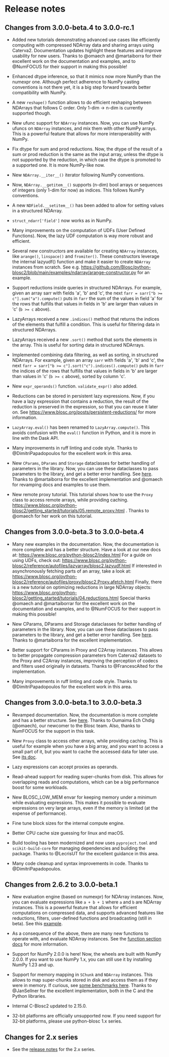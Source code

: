 # Release notes

## Changes from 3.0.0-beta.4 to 3.0.0-rc.1

* Added new tutorials demonstrating advanced use cases like efficiently computing with compressed NDArray data and sharing arrays using Caterva2. Documentation updates highlight these features and improve usability for new users. Thanks to @omaech and @martaiborra for their excellent work on the documentation and examples, and to @NumFOCUS for their support in making this possible!

* Enhanced dtype inference, so that it mimics now more NumPy than the numexpr one. Although perfect adherence to NumPy casting conventions is not there yet, it is a big step forward towards better compatibility with NumPy.

* A new `reshape()` function allows to do efficient reshaping between NDArrays that follows C order.  Only 1-dim -> n-dim is currently supported though.

* New ufunc support for `NDArray` instances.  Now, you can use NumPy ufuncs on `NDArray` instances, and mix them with other NumPy arrays.  This is a powerful feature that allows for more interoperability with NumPy.

* Fix dtype for sum and prod reductions.  Now, the dtype of the result of a sum or prod reduction is the same as the input array, unless the dtype is not supported by the reduction, in which case the dtype is promoted to a supported one.  It is more NumPy-like now.

* New `NDArray.__iter__()` iterator following NumPy conventions.

* Now, `NDArray.__getitem__()` supports (n-dim) bool arrays or sequences of integers (only 1-dim for now) as indices.  This follows NumPy conventions.

* A new `NDField.__setitem__()` has been added to allow for setting values in a structured NDArray.

* `struct_ndarr['field']` now works as in NumPy.

* Many improvements on the computation of UDFs (User Defined Functions).  Now, the lazy UDF computation is way more robust and efficient.

* Several new constructors are available for creating `NDArray` instances, like `arange()`, `linspace()` and `fromiter()`. These constructors leverage the internal lazyudf() function and make it easier to create `NDArray` instances from scratch. See e.g. https://github.com/Blosc/python-blosc2/blob/main/examples/ndarray/arange-constructor.py for an example.

* Support reductions inside queries in structured NDArrays.  For example, given an array sarr with fields 'a', 'b' and 'c', the next `farr = sarr["b >= c"].sum("a").compute()` puts in `farr` the sum of the values in field 'a' for the rows that fulfills that values in fields in 'b' are larger than values in 'c' (`b >= c` above).

* LazyArrays received a new `.indices()` method that returns the indices of the elements that fulfill a condition.  This is useful for filtering data in structured NDArrays.

* LazyArrays received a new `.sort()` method that sorts the elements in the array.  This is useful for sorting data in structured NDArrays.

* Implemented combining data filtering, as well as sorting, in structured NDArrays. For example, given an array `sarr` with fields 'a', 'b' and 'c', the next `farr = sarr["b >= c"].sort("c").indices().compute()` puts in `farr` the indices of the rows that fulfills that values in fields in 'b' are larger than values in 'c' (`b >= c` above), sorted by column 'c'.

* New `expr_operands()` function. `validate_expr()` also added.

* Reductions can be stored in persistent lazy expressions.  Now, if you have a lazy expression that contains a reduction, the result of the reduction is preserved in the expression, so that you can reuse it later on.  See https://www.blosc.org/posts/persistent-reductions/ for more information.

* `LazyArray.eval()` has been renamed to `LazyArray.compute()`. This avoids confusion with the `eval()` function in Python, and it is more in line with the Dask API.

* Many improvements in ruff linting and code style.  Thanks to @DimitriPapadopoulos for the excellent work in this area.

* New `CParams`, `DParams` and `Storage` dataclasses for better handling of parameters in the library.  Now, you can use these dataclasses to pass parameters to the library, and get a better error handling.  See [here](https://www.blosc.org/python-blosc2/reference/storage.html).  Thanks to @martaiborra for the excellent implementation and @omaech for revamping docs and examples to use them.

* New remote proxy tutorial.  This tutorial shows how to use the `Proxy` class to access remote arrays, while providing caching. https://www.blosc.org/python-blosc2/getting_started/tutorials/05.remote_proxy.html .  Thanks to @omaech for her work on this tutorial.

## Changes from 3.0.0-beta.3 to 3.0.0-beta.4

* Many new examples in the documentation.  Now, the documentation is more complete and has a better structure.
 Have a look at our new docs at: https://www.blosc.org/python-blosc2/index.html
 For a guide on using UDFs, check out: https://www.blosc.org/python-blosc2/reference/autofiles/lazyarray/blosc2.lazyudf.html
 If interested in asynchronously fetching parts of an array, take a look at: https://www.blosc.org/python-blosc2/reference/autofiles/proxy/blosc2.Proxy.afetch.html
 Finally, there is a new tutorial on optimizing reductions in large NDArray objects: https://www.blosc.org/python-blosc2/getting_started/tutorials/04.reductions.html
 Special thanks @omaech and @martaiborrar for the excellent work on the documentation and examples, and to @NumFOCUS for their support in making this possible!

* New CParams, DParams and Storage dataclasses for better handling of parameters in the library.  Now, you can use these dataclasses to pass parameters to the library, and get a better error handling.  See [here](https://www.blosc.org/python-blosc2/reference/storage.html).  Thanks to @martaiborra for the excellent implementation.

* Better support for CParams in Proxy and C2Array instances.  This allows to better propagate compression parameters from Caterva2 datasets to the Proxy and C2Array instances, improving the perception of codecs and filters used originally in datasets.  Thanks to @FrancescAlted for the implementation.

* Many improvements in ruff linting and code style.  Thanks to @DimitriPapadopoulos for the excellent work in this area.


## Changes from 3.0.0-beta.1 to 3.0.0-beta.3

* Revamped documentation.  Now, the documentation is more complete and has a better structure. See [here](https://www.blosc.org/python-blosc2/index.html).  Thanks to Oumaima Ech Chdig (@omaech), our newcomer to the Blosc team.  Also, thanks to NumFOCUS for the support in this task.

* New `Proxy` class to access other arrays, while providing caching. This is useful for example when you have a big array, and you want to access a small part of it, but you want to cache the accessed data for later use.  See [its doc](https://www.blosc.org/python-blosc2/reference/proxy.html).

* Lazy expressions can accept proxies as operands.

* Read-ahead support for reading super-chunks from disk.  This allows for overlapping reads and computations, which can be a big performance boost for some workloads.

* New BLOSC_LOW_MEM envar for keeping memory under a minimum while evaluating expressions.  This makes it possible to evaluate expressions on very large arrays, even if the memory is limited (at the expense of performance).

* Fine tune block sizes for the internal compute engine.

* Better CPU cache size guessing for linux and macOS.

* Build tooling has been modernized and now uses `pyproject.toml` and `scikit-build-core` for managing dependencies and building the package.  Thanks to @LecrisUT for the excellent guidance in this area.

* Many code cleanup and syntax improvements in code.  Thanks to @DimitriPapadopoulos.


## Changes from 2.6.2 to 3.0.0-beta.1

* New evaluation engine (based on numexpr) for NDArray instances.  Now, you can evaluate expressions like `a + b + 1` where `a` and `b` are NDArray instances.  This is a powerful feature that allows for efficient computations on compressed data, and supports advanced features like reductions, filters, user-defined functions and broadcasting (still in beta).  See this [example](https://github.com/Blosc/python-blosc2/blob/main/examples/ndarray/eval_expr.py).

* As a consequence of the above, there are many new functions to operate with, and evaluate NDArray instances.  See the [function section docs](https://www.blosc.org/python-blosc2/reference/operations_with_arrays.html#functions) for more information.

* Support for NumPy 2.0.0 is here!  Now, the wheels are built with NumPy 2.0.0. If you want to use NumPy 1.x, you can still use it by installing NumPy 1.23 and up.

* Support for memory mapping in `SChunk` and `NDArray` instances.  This allows to map super-chunks stored in disk and access them as if they were in memory.  If curious, see  [some benchmarks here](https://github.com/Blosc/python-blosc2/blob/main/examples/ndarray/eval_expr.py).  Thanks to @JanSellner for the excellent implementation, both in the C and the Python libraries.

* Internal C-Blosc2 updated to 2.15.0.

* 32-bit platforms are officially unsupported now.  If you need support for 32-bit platforms, please use python-blosc 1.x series.

## Changes for 2.x series

* See the [release notes](https://github.com/Blosc/python-blosc2/blob/v2.x/RELEASE_NOTES.md) for the 2.x series.
